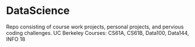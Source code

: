 # DataScience
Repo consisting of course work projects, personal projects, and pervious coding challenges.
UC Berkeley Courses: CS61A, CS61B, Data100, Data144, INFO 18
